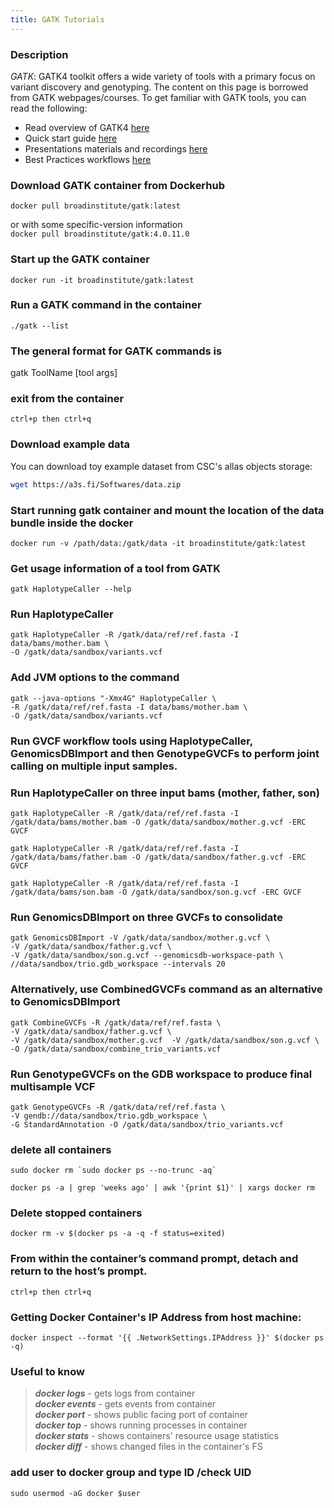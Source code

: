 ```yaml
---
title: GATK Tutorials
---
```


### Description
*GATK*: GATK4 toolkit offers a wide variety of tools with a primary focus on variant discovery and genotyping. The content on this page is borrowed from GATK webpages/courses. To get familiar with GATK tools, you can read the following:

- Read overview of GATK4 [here](https://software.broadinstitute.org/gatk/gatk4)
- Quick start guide [here](https://software.broadinstitute.org/gatk/documentation/quickstart)
- Presentations materials and recordings [here](https://software.broadinstitute.org/gatk/documentation/presentations)
- Best Practices workflows [here](https://software.broadinstitute.org/gatk/best-practices/)

### Download GATK container from Dockerhub

```docker pull broadinstitute/gatk:latest``` <br>

  or with some specific-version information  <br>
```docker pull broadinstitute/gatk:4.0.11.0```

### Start up the GATK container

```docker run -it broadinstitute/gatk:latest```

### Run a GATK command in the container

```./gatk --list```

### The general format for GATK commands is
gatk ToolName [tool args]

### exit from the container

```ctrl+p then ctrl+q```

### Download example data
You can download toy example dataset from CSC's allas objects storage:

```bash
wget https://a3s.fi/Softwares/data.zip
```

### Start running gatk container and mount the location of the data bundle inside the docker

``` docker run -v /path/data:/gatk/data -it broadinstitute/gatk:latest ```


### Get usage information of a tool from GATK

```gatk HaplotypeCaller --help```

### Run HaplotypeCaller

``` gatk HaplotypeCaller -R /gatk/data/ref/ref.fasta -I data/bams/mother.bam \ ``` <br>
``` -O /gatk/data/sandbox/variants.vcf ```

###  Add JVM options to the command

``` gatk --java-options "-Xmx4G" HaplotypeCaller \ ``` <br>
``` -R /gatk/data/ref/ref.fasta -I data/bams/mother.bam \ ``` <br>
```-O /gatk/data/sandbox/variants.vcf ```


### Run GVCF workflow tools using HaplotypeCaller, GenomicsDBImport and then GenotypeGVCFs to perform joint calling on multiple input samples.

### Run HaplotypeCaller on three input bams (mother, father, son)

``` gatk HaplotypeCaller -R /gatk/data/ref/ref.fasta -I /gatk/data/bams/mother.bam -O /gatk/data/sandbox/mother.g.vcf -ERC GVCF ```

``` gatk HaplotypeCaller -R /gatk/data/ref/ref.fasta -I /gatk/data/bams/father.bam -O /gatk/data/sandbox/father.g.vcf -ERC GVCF ```

```gatk HaplotypeCaller -R /gatk/data/ref/ref.fasta -I /gatk/data/bams/son.bam -O /gatk/data/sandbox/son.g.vcf -ERC GVCF ```

### Run GenomicsDBImport on three GVCFs to consolidate

``` gatk GenomicsDBImport -V /gatk/data/sandbox/mother.g.vcf \ ``` <br>
``` -V /gatk/data/sandbox/father.g.vcf \ ``` <br>
``` -V /gatk/data/sandbox/son.g.vcf --genomicsdb-workspace-path \ ``` <br>
```//data/sandbox/trio.gdb_workspace --intervals 20 ```

### Alternatively, use CombinedGVCFs command as an alternative to GenomicsDBImport

```gatk CombineGVCFs -R /gatk/data/ref/ref.fasta \  ``` <br>
```-V /gatk/data/sandbox/father.g.vcf \  ``` <br>
```-V /gatk/data/sandbox/mother.g.vcf  -V /gatk/data/sandbox/son.g.vcf \ ``` <br>
``` -O /gatk/data/sandbox/combine_trio_variants.vcf ```

### Run GenotypeGVCFs on the GDB workspace to produce final multisample VCF

``` gatk GenotypeGVCFs -R /gatk/data/ref/ref.fasta \   ``` <br>
``` -V gendb://data/sandbox/trio.gdb_workspace \  ``` <br>
```-G StandardAnnotation -O /gatk/data/sandbox/trio_variants.vcf ``` <br>


### delete all containers

```sudo docker rm `sudo docker ps --no-trunc -aq` ```

```docker ps -a | grep 'weeks ago' | awk '{print $1}' | xargs docker rm```

### Delete stopped containers

```docker rm -v $(docker ps -a -q -f status=exited)```

### From within the container’s command prompt, detach and return to the host’s prompt.

```ctrl+p then ctrl+q```

### Getting Docker Container's IP Address from host machine:

```docker inspect --format '{{ .NetworkSettings.IPAddress }}' $(docker ps -q)```

### Useful to know
> ***docker logs*** - gets logs from container <br>
> ***docker events*** - gets events from container <br>
> ***docker port*** - shows public facing port of container <br>
> ***docker top*** - shows running processes in container <br>
> ***docker stats*** - shows containers' resource usage statistics <br>
> ***docker diff*** - shows changed files in the container's FS

### add user to docker group  and type ID /check UID
 ```sudo usermod -aG docker $user```
